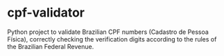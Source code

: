 # cpf-validator
Python project to validate Brazilian CPF numbers (Cadastro de Pessoa Física), correctly checking the verification digits according to the rules of the Brazilian Federal Revenue.
